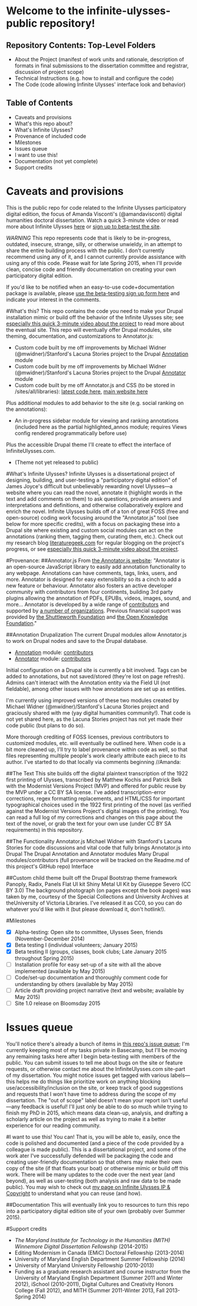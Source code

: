 Welcome to the infinite-ulysses-public repository!
==================================================

Repository Contents: Top-Level Folders
---------------------
* About the Project (manifest of work units and rationale, description of formats in final submissions to the dissertation committee and registrar, discussion of project scope)
* Technical Instructions (e.g. how to install and configure the code)
* The Code (code allowing Infinite Ulysses' interface look and behavior)

Table of Contents
---------------------
 * Caveats and provisions 
 * What's this repo about?
 * What's Infinite Ulysses?
 * Provenance of included code
 * Milestones
 * Issues queue
 * I want to use this!
 * Documentation (not yet complete)
 * Support credits

# Caveats and provisions
This is the public repo for code related to the Infinite Ulysses participatory digital edition, the focus of Amanda Visconti's (@amandavisconti) digital humanities doctoral dissertation. Watch a quick 3-minute video or read more about Infinite Ulysses [here](http://www.literaturegeek.com/digital-dissertation/) or [sign up to beta-test the site](http://goo.gl/qtcy6).

*WARNING* This repo represents code that is likely to be in-progress, outdated, insecure, strange, silly, or otherwise unwieldy, in an attempt to share the entire building process with the public. I don't currently recommend using any of it, and I cannot currently provide assistance with using any of this code. Please wait for late Spring 2015, when I'll provide clean, concise code and friendly documentation on creating your own participatory digital edition. 

If you'd like to be notified when an easy-to-use code+documentation package is available, please [use the beta-testing sign up form here](http://goo.gl/qtcy6) and indicate your interest in the comments.

#What's this?
This repo contains the code you need to make your Drupal installation mimic or build off the behavior of the Infinite Ulysses site; see [especially this quick 3-minute video about the project](http://www.literaturegeek.com/digital-dissertation/) to read more about the eventual site. This repo will eventually offer Drupal modules, site theming, documentation, and customizations to Annotator.js:

* Custom code built by me off improvements by Michael Widner (@mwidner)/Stanford's Lacuna Stories project to the Drupal  [Annotation](https://drupal.org/project/annotation) module
* Custom code built by me off improvements by Michael Widner (@mwidner)/Stanford's Lacuna Stories project to the Drupal  [Annotator](https://www.drupal.org/project/annotator) module
* Custom code built by me off Annotator.js and CSS (to be stored in /sites/all/libraries): [latest code here](https://github.com/openannotation/annotator/releases), [main website here](http://annotatorjs.org)

Plus additional modules to add behavior to the site (e.g. social ranking on the annotations):
* An in-progress sidebar module for viewing and ranking annotations (included here as the partial highlighted_annos module; requires Views config rendered programmatically before use)

Plus the accessible Drupal theme I'll create to effect the interface of InfiniteUlysses.com.
* (Theme not yet released to public)

#What's Infinite Ulysses?
Infinite Ulysses is a dissertational project of designing, building, and user-testing a "participatory digital edition" of James Joyce's difficult but unbelievably rewarding novel Ulysses—a website where you can read the novel, annotate it (highlight words in the text and add comments on them) to ask questions, provide answers and interpretations and definitions, and otherwise collaboratively explore and enrich the novel. Infinite Ulysses builds off of a ton of great FOSS (free and open-source) coding work focusing around the "Annotator.js" tool (see below for more specific credits), with a focus on packaging these into a Drupal site where existing and custom social modules can act on the annotations (ranking them, tagging them, curating them, etc.). Check out my research blog [literaturegeek.com](http://www.literaturegeek.com) for regular blogging on the project's progress, or see [especially this quick 3-minute video about the project](http://www.literaturegeek.com/digital-dissertation).

#Provenance:
##Annotator.js
From [the Annotator.js website](http://annotatorjs.org/): "Annotator is an open-source JavaScript library to easily add annotation functionality to any webpage. Annotations can have comments, tags, links, users, and more. Annotator is designed for easy extensibility so its a cinch to add a new feature or behaviour. Annotator also fosters an active developer community with contributors from four continents, building 3rd party plugins allowing the annotation of PDFs, EPUBs, videos, images, sound, and more... Annotator is developed by a wide range of [contributors](https://github.com/openannotation/annotator/graphs/contributors) and supported by [a number of organizations](http://annotatorjs.org/showcase.html). Previous financial support was provided by [the Shuttleworth Foundation](https://www.shuttleworthfoundation.org/) and [the Open Knowledge Foundation](https://okfn.org/)."

##Annotation Drupalization
The current Drupal modules allow Annotator.js to work on Drupal nodes and save to the Drupal database. 
* [Annotation](https://www.drupal.org/project/annotation]) module: [contributors](https://www.drupal.org/node/3220/committers?sort=desc&order=Commits)
* [Annotator](https://www.drupal.org/project/annotator) module: [contributors](https://www.drupal.org/node/1960282/committers)

Initial configuration on a Drupal site is currently a bit involved. Tags can be added to annotations, but not saved/stored (they're lost on page refresh). Admins can't interact with the Annotation entity via the Field UI (not fieldable), among other issues with how annotations are set up as entities.

I'm currently using improved versions of these two modules created by Michael Widner (@mwidner)/Stanford's Lacuna Stories project and graciously shared with me (yay digital humanities community!). That code is not yet shared here, as the Lacuna Stories project has not yet made their code public (but plans to do so).

More thorough crediting of FOSS licenses, previous contributors to customized modules, etc. will eventually be outlined here. When code is a bit more cleaned up, I'll try to label provenance within code as well, so that files representing multiple people's work clearly attribute each piece to its author. I've started to do that locally via comments beginning //Amanda:

##The Text
This site builds off the digital plaintext transcription of the 1922 first printing of Ulysses, transcribed by Matthew Kochis and Patrick Belk with the Modernist Versions Project (MVP) and offered for public reuse by the MVP under a CC BY SA license. I've added transcription-error corrections, regex formatting replacements, and HTML/CSS for important typographical choices used in the 1922 first printing of the novel (as verified against the Modernist Versions Project's digital images of the printing). You can read a full log of my corrections and changes on this page about the text of the novel, or grab the text for your own use (under CC BY SA requirements) in this repository.

##The Functionality
Annotator.js
Michael Widner with Stanford's Lacuna Stories for code discussions and vital code that fully brings Annotator.js into Drupal
The Drupal Annotation and Annotator modules
Many Drupal modules/contributors (full provenance will be tracked on the Readme.md of this project's GitHub repo)
Interface

##Custom child theme built off the Drupal Bootstrap theme framework
Panoply, Radix, Panels
Flat UI kit
Shiny Metal UI Kit by Giuseppe Severo (CC BY 3.0)
The background photograph (on pages except the book pages) was taken by me, courtesy of the Special Collections and University Archives at theUniversity of Victoria Libraries. I've released it as CC0, so you can do whatever you'd like with it (but please download it, don't hotlink!).

#Milestones
- [x] Alpha-testing: Open site to committee, Ulysses Seen, friends (November-December 2014)
- [x] Beta testing I (individual volunteers; January 2015)
- [x] Beta testing II (groups, classes, book clubs; Late January 2015 throughout Spring 2015)
- [ ] Installation profile for easy set-up of a site with all the above implemented (available by May 2015)
- [ ] Code/set-up documentation and thoroughly comment code for understanding by others (available by May 2015)
- [ ] Article draft providing project narrative (text and website; available by May 2015)
- [ ] Site 1.0 release on Bloomsday 2015

# Issues queue
You'll notice there's already a bunch of items in [this repo's issue queue](https://github.com/amandavisconti/infinite-ulysses-public/issues); I'm currently keeping most of my tasks private in Basecamp, but I'll be moving any remaining tasks here after I begin beta-testing with members of the public. You can submit issues to tell me about bugs on the site or feature requests, or otherwise contact me about the InfiniteUlysses.com site-part of my dissertation. You might notice issues get tagged with various labels—this helps me do things like prioritize work on anything blocking use/accessibility/inclusion on the site, or keep track of good suggestions and requests that I won't have time to address during the scope of my dissertation. The "out of scope" label doesn't mean your report isn't useful—any feedback is useful! I'll just only be able to do so much while trying to finish my PhD in 2015, which means data clean-up, analysis, and drafting a scholarly article on the project as well as trying to make it a better experience for our reading community.

#I want to use this!
You can! That is, you will be able to, easily, once the code is polished and documented (and a piece of the code provided by a colleague is made public). This is a dissertational project, and some of the work ater I've successfully defended will be packaging the code and creating user-friendly documentation so that others may make their own copy of the site (if that floats your boat) or otherwise mimic or build off this work. There will be many updates to the code over the next year (and beyond), as well as user-testing (both analysis and raw data to be made public). You may wish to check out [my page on Infinite Ulysses IP & Copyright](http://www.infiniteulysses.com/content/ip-and-copyright) to understand what you can reuse (and how).

##Documentation
This will eventually link you to resources to turn this repo into a participatory digital edition site of your own (probably over Summer 2015).

#Support credits
- *The Maryland Institute for Technology in the Humanities (MITH) Winnemore Digital Dissertation Fellowship* (2014-2015)
- Editing Modernism in Canada (EMiC) Doctoral Fellowship (2013-2014)
- University of Maryland English Department Summer Fellowship (2014)
- University of Maryland University Fellowship (2010-2013)
- Funding as a graduate research assistant and course instructor from the University of Maryland English Department (Summer 2011 and Winter 2012), iSchool (2010-2011), Digital Cultures and Creativity Honors College (Fall 2012), and MITH (Summer 2011-Winter 2013, Fall 2013-Spring 2014)
